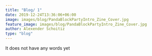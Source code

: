 ```yaml
---
title: "Blog/ 1"
date: 2019-12-24T13:36:06+06:00
image: images/blog/PandaBlockPartyIntro_Zine_Cover.jpg
feature_image: images/blog/PandaBlockPartyIntro_Zine_Cover.jpg
author: Alexender Schoitiz
type: "blog"
---
```


It does not have any words yet